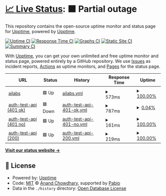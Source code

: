 # [📈 Live Status](https://demo.upptime.js.org): <!--live status--> **🟧 Partial outage**

This repository contains the open-source uptime monitor and status page for [Upptime](https://upptime.js.org), powered by [Upptime](https://github.com/upptime/upptime).

[![Uptime CI](https://github.com/upptime/upptime/workflows/Uptime%20CI/badge.svg)](https://github.com/upptime/upptime/actions?query=workflow%3A%22Uptime+CI%22)
[![Response Time CI](https://github.com/upptime/upptime/workflows/Response%20Time%20CI/badge.svg)](https://github.com/upptime/upptime/actions?query=workflow%3A%22Response+Time+CI%22)
[![Graphs CI](https://github.com/upptime/upptime/workflows/Graphs%20CI/badge.svg)](https://github.com/upptime/upptime/actions?query=workflow%3A%22Graphs+CI%22)
[![Static Site CI](https://github.com/upptime/upptime/workflows/Static%20Site%20CI/badge.svg)](https://github.com/upptime/upptime/actions?query=workflow%3A%22Static+Site+CI%22)
[![Summary CI](https://github.com/upptime/upptime/workflows/Summary%20CI/badge.svg)](https://github.com/upptime/upptime/actions?query=workflow%3A%22Summary+CI%22)

With [Upptime](https://upptime.js.org), you can get your own unlimited and free uptime monitor and status page, powered entirely by a GitHub repository. We use [Issues](https://github.com/upptime/upptime/issues) as incident reports, [Actions](https://github.com/upptime/upptime/actions) as uptime monitors, and [Pages](https://demo.upptime.js.org) for the status page.

<!--start: status pages-->
<!-- This summary is generated by Upptime (https://github.com/upptime/upptime) -->
<!-- Do not edit this manually, your changes will be overwritten -->
<!-- prettier-ignore -->
| URL | Status | History | Response Time | Uptime |
| --- | ------ | ------- | ------------- | ------ |
| <img alt="" src="https://icons.duckduckgo.com/ip3/ailabs.monitorapp.com.ico" height="13"> [ailabs](https://ailabs.monitorapp.com) | 🟩 Up | [ailabs.yml](https://github.com/monitorapp-aicc/ailabs-status/commits/HEAD/history/ailabs.yml) | <details><summary><img alt="Response time graph" src="./graphs/ailabs/response-time-week.png" height="20"> 573ms</summary><br><a href="https://upptime.github.io/upptime/history/ailabs"><img alt="Response time 573" src="https://img.shields.io/endpoint?url=https%3A%2F%2Fraw.githubusercontent.com%2Fmonitorapp-aicc%2Failabs-status%2FHEAD%2Fapi%2Failabs%2Fresponse-time.json"></a><br><a href="https://upptime.github.io/upptime/history/ailabs"><img alt="24-hour response time 573" src="https://img.shields.io/endpoint?url=https%3A%2F%2Fraw.githubusercontent.com%2Fmonitorapp-aicc%2Failabs-status%2FHEAD%2Fapi%2Failabs%2Fresponse-time-day.json"></a><br><a href="https://upptime.github.io/upptime/history/ailabs"><img alt="7-day response time 573" src="https://img.shields.io/endpoint?url=https%3A%2F%2Fraw.githubusercontent.com%2Fmonitorapp-aicc%2Failabs-status%2FHEAD%2Fapi%2Failabs%2Fresponse-time-week.json"></a><br><a href="https://upptime.github.io/upptime/history/ailabs"><img alt="30-day response time 573" src="https://img.shields.io/endpoint?url=https%3A%2F%2Fraw.githubusercontent.com%2Fmonitorapp-aicc%2Failabs-status%2FHEAD%2Fapi%2Failabs%2Fresponse-time-month.json"></a><br><a href="https://upptime.github.io/upptime/history/ailabs"><img alt="1-year response time 573" src="https://img.shields.io/endpoint?url=https%3A%2F%2Fraw.githubusercontent.com%2Fmonitorapp-aicc%2Failabs-status%2FHEAD%2Fapi%2Failabs%2Fresponse-time-year.json"></a></details> | <details><summary><a href="https://upptime.github.io/upptime/history/ailabs">100.00%</a></summary><a href="https://upptime.github.io/upptime/history/ailabs"><img alt="All-time uptime 100.00%" src="https://img.shields.io/endpoint?url=https%3A%2F%2Fraw.githubusercontent.com%2Fmonitorapp-aicc%2Failabs-status%2FHEAD%2Fapi%2Failabs%2Fuptime.json"></a><br><a href="https://upptime.github.io/upptime/history/ailabs"><img alt="24-hour uptime 100.00%" src="https://img.shields.io/endpoint?url=https%3A%2F%2Fraw.githubusercontent.com%2Fmonitorapp-aicc%2Failabs-status%2FHEAD%2Fapi%2Failabs%2Fuptime-day.json"></a><br><a href="https://upptime.github.io/upptime/history/ailabs"><img alt="7-day uptime 100.00%" src="https://img.shields.io/endpoint?url=https%3A%2F%2Fraw.githubusercontent.com%2Fmonitorapp-aicc%2Failabs-status%2FHEAD%2Fapi%2Failabs%2Fuptime-week.json"></a><br><a href="https://upptime.github.io/upptime/history/ailabs"><img alt="30-day uptime 100.00%" src="https://img.shields.io/endpoint?url=https%3A%2F%2Fraw.githubusercontent.com%2Fmonitorapp-aicc%2Failabs-status%2FHEAD%2Fapi%2Failabs%2Fuptime-month.json"></a><br><a href="https://upptime.github.io/upptime/history/ailabs"><img alt="1-year uptime 100.00%" src="https://img.shields.io/endpoint?url=https%3A%2F%2Fraw.githubusercontent.com%2Fmonitorapp-aicc%2Failabs-status%2FHEAD%2Fapi%2Failabs%2Fuptime-year.json"></a></details>
| <img alt="" src="https://icons.duckduckgo.com/ip3/ailabs-api.monitorapp.com.ico" height="13"> [auth-test-api (401 ok)](https://ailabs-api.monitorapp.com/v1/analysis/file/status?id=100) | 🟥 Down | [auth-test-api-401-ok.yml](https://github.com/monitorapp-aicc/ailabs-status/commits/HEAD/history/auth-test-api-401-ok.yml) | <details><summary><img alt="Response time graph" src="./graphs/auth-test-api-401-ok/response-time-week.png" height="20"> 787ms</summary><br><a href="https://upptime.github.io/upptime/history/auth-test-api-401-ok"><img alt="Response time 787" src="https://img.shields.io/endpoint?url=https%3A%2F%2Fraw.githubusercontent.com%2Fmonitorapp-aicc%2Failabs-status%2FHEAD%2Fapi%2Fauth-test-api-401-ok%2Fresponse-time.json"></a><br><a href="https://upptime.github.io/upptime/history/auth-test-api-401-ok"><img alt="24-hour response time 787" src="https://img.shields.io/endpoint?url=https%3A%2F%2Fraw.githubusercontent.com%2Fmonitorapp-aicc%2Failabs-status%2FHEAD%2Fapi%2Fauth-test-api-401-ok%2Fresponse-time-day.json"></a><br><a href="https://upptime.github.io/upptime/history/auth-test-api-401-ok"><img alt="7-day response time 787" src="https://img.shields.io/endpoint?url=https%3A%2F%2Fraw.githubusercontent.com%2Fmonitorapp-aicc%2Failabs-status%2FHEAD%2Fapi%2Fauth-test-api-401-ok%2Fresponse-time-week.json"></a><br><a href="https://upptime.github.io/upptime/history/auth-test-api-401-ok"><img alt="30-day response time 787" src="https://img.shields.io/endpoint?url=https%3A%2F%2Fraw.githubusercontent.com%2Fmonitorapp-aicc%2Failabs-status%2FHEAD%2Fapi%2Fauth-test-api-401-ok%2Fresponse-time-month.json"></a><br><a href="https://upptime.github.io/upptime/history/auth-test-api-401-ok"><img alt="1-year response time 787" src="https://img.shields.io/endpoint?url=https%3A%2F%2Fraw.githubusercontent.com%2Fmonitorapp-aicc%2Failabs-status%2FHEAD%2Fapi%2Fauth-test-api-401-ok%2Fresponse-time-year.json"></a></details> | <details><summary><a href="https://upptime.github.io/upptime/history/auth-test-api-401-ok">0.04%</a></summary><a href="https://upptime.github.io/upptime/history/auth-test-api-401-ok"><img alt="All-time uptime 0.04%" src="https://img.shields.io/endpoint?url=https%3A%2F%2Fraw.githubusercontent.com%2Fmonitorapp-aicc%2Failabs-status%2FHEAD%2Fapi%2Fauth-test-api-401-ok%2Fuptime.json"></a><br><a href="https://upptime.github.io/upptime/history/auth-test-api-401-ok"><img alt="24-hour uptime 0.04%" src="https://img.shields.io/endpoint?url=https%3A%2F%2Fraw.githubusercontent.com%2Fmonitorapp-aicc%2Failabs-status%2FHEAD%2Fapi%2Fauth-test-api-401-ok%2Fuptime-day.json"></a><br><a href="https://upptime.github.io/upptime/history/auth-test-api-401-ok"><img alt="7-day uptime 0.04%" src="https://img.shields.io/endpoint?url=https%3A%2F%2Fraw.githubusercontent.com%2Fmonitorapp-aicc%2Failabs-status%2FHEAD%2Fapi%2Fauth-test-api-401-ok%2Fuptime-week.json"></a><br><a href="https://upptime.github.io/upptime/history/auth-test-api-401-ok"><img alt="30-day uptime 0.04%" src="https://img.shields.io/endpoint?url=https%3A%2F%2Fraw.githubusercontent.com%2Fmonitorapp-aicc%2Failabs-status%2FHEAD%2Fapi%2Fauth-test-api-401-ok%2Fuptime-month.json"></a><br><a href="https://upptime.github.io/upptime/history/auth-test-api-401-ok"><img alt="1-year uptime 0.04%" src="https://img.shields.io/endpoint?url=https%3A%2F%2Fraw.githubusercontent.com%2Fmonitorapp-aicc%2Failabs-status%2FHEAD%2Fapi%2Fauth-test-api-401-ok%2Fuptime-year.json"></a></details>
| <img alt="" src="https://icons.duckduckgo.com/ip3/ailabs-api.monitorapp.com.ico" height="13"> [auth-test-api (401 no)](https://ailabs-api.monitorapp.com/v1/analysis/file/status?id=100) | 🟩 Up | [auth-test-api-401-no.yml](https://github.com/monitorapp-aicc/ailabs-status/commits/HEAD/history/auth-test-api-401-no.yml) | <details><summary><img alt="Response time graph" src="./graphs/auth-test-api-401-no/response-time-week.png" height="20"> 161ms</summary><br><a href="https://upptime.github.io/upptime/history/auth-test-api-401-no"><img alt="Response time 161" src="https://img.shields.io/endpoint?url=https%3A%2F%2Fraw.githubusercontent.com%2Fmonitorapp-aicc%2Failabs-status%2FHEAD%2Fapi%2Fauth-test-api-401-no%2Fresponse-time.json"></a><br><a href="https://upptime.github.io/upptime/history/auth-test-api-401-no"><img alt="24-hour response time 161" src="https://img.shields.io/endpoint?url=https%3A%2F%2Fraw.githubusercontent.com%2Fmonitorapp-aicc%2Failabs-status%2FHEAD%2Fapi%2Fauth-test-api-401-no%2Fresponse-time-day.json"></a><br><a href="https://upptime.github.io/upptime/history/auth-test-api-401-no"><img alt="7-day response time 161" src="https://img.shields.io/endpoint?url=https%3A%2F%2Fraw.githubusercontent.com%2Fmonitorapp-aicc%2Failabs-status%2FHEAD%2Fapi%2Fauth-test-api-401-no%2Fresponse-time-week.json"></a><br><a href="https://upptime.github.io/upptime/history/auth-test-api-401-no"><img alt="30-day response time 161" src="https://img.shields.io/endpoint?url=https%3A%2F%2Fraw.githubusercontent.com%2Fmonitorapp-aicc%2Failabs-status%2FHEAD%2Fapi%2Fauth-test-api-401-no%2Fresponse-time-month.json"></a><br><a href="https://upptime.github.io/upptime/history/auth-test-api-401-no"><img alt="1-year response time 161" src="https://img.shields.io/endpoint?url=https%3A%2F%2Fraw.githubusercontent.com%2Fmonitorapp-aicc%2Failabs-status%2FHEAD%2Fapi%2Fauth-test-api-401-no%2Fresponse-time-year.json"></a></details> | <details><summary><a href="https://upptime.github.io/upptime/history/auth-test-api-401-no">100.00%</a></summary><a href="https://upptime.github.io/upptime/history/auth-test-api-401-no"><img alt="All-time uptime 100.00%" src="https://img.shields.io/endpoint?url=https%3A%2F%2Fraw.githubusercontent.com%2Fmonitorapp-aicc%2Failabs-status%2FHEAD%2Fapi%2Fauth-test-api-401-no%2Fuptime.json"></a><br><a href="https://upptime.github.io/upptime/history/auth-test-api-401-no"><img alt="24-hour uptime 100.00%" src="https://img.shields.io/endpoint?url=https%3A%2F%2Fraw.githubusercontent.com%2Fmonitorapp-aicc%2Failabs-status%2FHEAD%2Fapi%2Fauth-test-api-401-no%2Fuptime-day.json"></a><br><a href="https://upptime.github.io/upptime/history/auth-test-api-401-no"><img alt="7-day uptime 100.00%" src="https://img.shields.io/endpoint?url=https%3A%2F%2Fraw.githubusercontent.com%2Fmonitorapp-aicc%2Failabs-status%2FHEAD%2Fapi%2Fauth-test-api-401-no%2Fuptime-week.json"></a><br><a href="https://upptime.github.io/upptime/history/auth-test-api-401-no"><img alt="30-day uptime 100.00%" src="https://img.shields.io/endpoint?url=https%3A%2F%2Fraw.githubusercontent.com%2Fmonitorapp-aicc%2Failabs-status%2FHEAD%2Fapi%2Fauth-test-api-401-no%2Fuptime-month.json"></a><br><a href="https://upptime.github.io/upptime/history/auth-test-api-401-no"><img alt="1-year uptime 100.00%" src="https://img.shields.io/endpoint?url=https%3A%2F%2Fraw.githubusercontent.com%2Fmonitorapp-aicc%2Failabs-status%2FHEAD%2Fapi%2Fauth-test-api-401-no%2Fuptime-year.json"></a></details>
| <img alt="" src="https://icons.duckduckgo.com/ip3/ailabs-api.monitorapp.com.ico" height="13"> [auth-test-api (200)](https://ailabs-api.monitorapp.com/v1/analysis/file/status?id=100) | 🟩 Up | [auth-test-api-200.yml](https://github.com/monitorapp-aicc/ailabs-status/commits/HEAD/history/auth-test-api-200.yml) | <details><summary><img alt="Response time graph" src="./graphs/auth-test-api-200/response-time-week.png" height="20"> 219ms</summary><br><a href="https://upptime.github.io/upptime/history/auth-test-api-200"><img alt="Response time 219" src="https://img.shields.io/endpoint?url=https%3A%2F%2Fraw.githubusercontent.com%2Fmonitorapp-aicc%2Failabs-status%2FHEAD%2Fapi%2Fauth-test-api-200%2Fresponse-time.json"></a><br><a href="https://upptime.github.io/upptime/history/auth-test-api-200"><img alt="24-hour response time 219" src="https://img.shields.io/endpoint?url=https%3A%2F%2Fraw.githubusercontent.com%2Fmonitorapp-aicc%2Failabs-status%2FHEAD%2Fapi%2Fauth-test-api-200%2Fresponse-time-day.json"></a><br><a href="https://upptime.github.io/upptime/history/auth-test-api-200"><img alt="7-day response time 219" src="https://img.shields.io/endpoint?url=https%3A%2F%2Fraw.githubusercontent.com%2Fmonitorapp-aicc%2Failabs-status%2FHEAD%2Fapi%2Fauth-test-api-200%2Fresponse-time-week.json"></a><br><a href="https://upptime.github.io/upptime/history/auth-test-api-200"><img alt="30-day response time 219" src="https://img.shields.io/endpoint?url=https%3A%2F%2Fraw.githubusercontent.com%2Fmonitorapp-aicc%2Failabs-status%2FHEAD%2Fapi%2Fauth-test-api-200%2Fresponse-time-month.json"></a><br><a href="https://upptime.github.io/upptime/history/auth-test-api-200"><img alt="1-year response time 219" src="https://img.shields.io/endpoint?url=https%3A%2F%2Fraw.githubusercontent.com%2Fmonitorapp-aicc%2Failabs-status%2FHEAD%2Fapi%2Fauth-test-api-200%2Fresponse-time-year.json"></a></details> | <details><summary><a href="https://upptime.github.io/upptime/history/auth-test-api-200">100.00%</a></summary><a href="https://upptime.github.io/upptime/history/auth-test-api-200"><img alt="All-time uptime 100.00%" src="https://img.shields.io/endpoint?url=https%3A%2F%2Fraw.githubusercontent.com%2Fmonitorapp-aicc%2Failabs-status%2FHEAD%2Fapi%2Fauth-test-api-200%2Fuptime.json"></a><br><a href="https://upptime.github.io/upptime/history/auth-test-api-200"><img alt="24-hour uptime 100.00%" src="https://img.shields.io/endpoint?url=https%3A%2F%2Fraw.githubusercontent.com%2Fmonitorapp-aicc%2Failabs-status%2FHEAD%2Fapi%2Fauth-test-api-200%2Fuptime-day.json"></a><br><a href="https://upptime.github.io/upptime/history/auth-test-api-200"><img alt="7-day uptime 100.00%" src="https://img.shields.io/endpoint?url=https%3A%2F%2Fraw.githubusercontent.com%2Fmonitorapp-aicc%2Failabs-status%2FHEAD%2Fapi%2Fauth-test-api-200%2Fuptime-week.json"></a><br><a href="https://upptime.github.io/upptime/history/auth-test-api-200"><img alt="30-day uptime 100.00%" src="https://img.shields.io/endpoint?url=https%3A%2F%2Fraw.githubusercontent.com%2Fmonitorapp-aicc%2Failabs-status%2FHEAD%2Fapi%2Fauth-test-api-200%2Fuptime-month.json"></a><br><a href="https://upptime.github.io/upptime/history/auth-test-api-200"><img alt="1-year uptime 100.00%" src="https://img.shields.io/endpoint?url=https%3A%2F%2Fraw.githubusercontent.com%2Fmonitorapp-aicc%2Failabs-status%2FHEAD%2Fapi%2Fauth-test-api-200%2Fuptime-year.json"></a></details>

<!--end: status pages-->

[**Visit our status website →**](https://demo.upptime.js.org)

## 📄 License

- Powered by: [Upptime](https://github.com/upptime/upptime)
- Code: [MIT](./LICENSE) © [Anand Chowdhary](https://anandchowdhary.com), supported by [Pabio](https://pabio.com)
- Data in the `./history` directory: [Open Database License](https://opendatacommons.org/licenses/odbl/1-0/)
